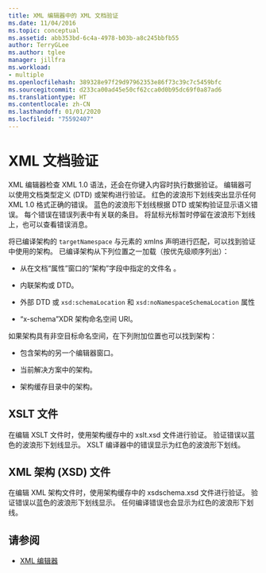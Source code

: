 ```yaml
---
title: XML 编辑器中的 XML 文档验证
ms.date: 11/04/2016
ms.topic: conceptual
ms.assetid: abb353bd-6c4a-4978-b03b-a8c245bbfb55
author: TerryGLee
ms.author: tglee
manager: jillfra
ms.workload:
- multiple
ms.openlocfilehash: 389328e97f29d97962353e86f73c39c7c5459bfc
ms.sourcegitcommit: d233ca00ad45e50cf62cca0d0b95dc69f0a87ad6
ms.translationtype: HT
ms.contentlocale: zh-CN
ms.lasthandoff: 01/01/2020
ms.locfileid: "75592407"
---
```

# <a name="xml-document-validation"></a>XML 文档验证

XML 编辑器检查 XML 1.0 语法，还会在你键入内容时执行数据验证。 编辑器可以使用文档类型定义 (DTD) 或架构进行验证。 红色的波浪形下划线突出显示任何 XML 1.0 格式正确的错误。 蓝色的波浪形下划线根据 DTD 或架构验证显示语义错误。 每个错误在错误列表中有关联的条目。 将鼠标光标暂时停留在波浪形下划线上，也可以查看错误消息。

将已编译架构的 `targetNamespace` 与元素的 xmlns 声明进行匹配，可以找到验证中使用的架构。 已编译架构从下列位置之一加载（按优先级顺序列出）：

- 从在文档“属性”窗口的“架构”字段中指定的文件名 。

- 内联架构或 DTD。

- 外部 DTD 或 `xsd:schemaLocation` 和 `xsd:noNamespaceSchemaLocation` 属性

- “x-schema”XDR 架构命名空间 URI。

如果架构具有非空目标命名空间，在下列附加位置也可以找到架构：

- 包含架构的另一个编辑器窗口。

- 当前解决方案中的架构。

- 架构缓存目录中的架构。

## <a name="xslt-files"></a>XSLT 文件
在编辑 XSLT 文件时，使用架构缓存中的 xslt.xsd 文件进行验证。 验证错误以蓝色的波浪形下划线显示。 XSLT 编译器中的错误显示为红色的波浪形下划线。

## <a name="xml-schema-xsd-files"></a>XML 架构 (XSD) 文件
在编辑 XML 架构文件时，使用架构缓存中的 xsdschema.xsd 文件进行验证。 验证错误以蓝色的波浪形下划线显示。 任何编译错误也会显示为红色的波浪形下划线。

## <a name="see-also"></a>请参阅

- [XML 编辑器](../xml-tools/xml-editor.md)
